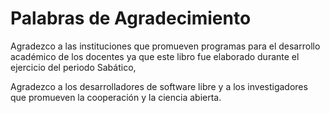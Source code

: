 # Palabras de Agradecimiento

Agradezco a las instituciones que promueven programas para el desarrollo académico de los docentes ya que 
este libro fue elaborado durante el ejercicio del periodo Sabático,

Agradezco a los desarrolladores de software libre y a los investigadores que promueven la cooperación y la ciencia abierta.